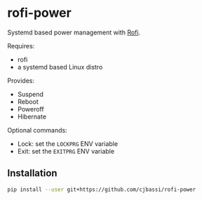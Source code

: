 # rofi-power

Systemd based power management with [Rofi](https://github.com/DaveDavenport/rofi).

Requires:

- rofi
- a systemd based Linux distro

Provides:

- Suspend
- Reboot
- Poweroff
- Hibernate

Optional commands:

- Lock: set the `LOCKPRG` ENV variable
- Exit: set the `EXITPRG` ENV variable

## Installation

```bash
pip install --user git+https://github.com/cjbassi/rofi-power
```
